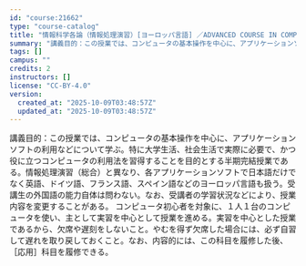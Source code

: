 ```yaml
---
id: "course:21662"
type: "course-catalog"
title: "情報科学各論（情報処理演習）[ヨーロッパ言語] ／ADVANCED COURSE IN COMPUTER APPLICATIONS"
summary: "講義目的：この授業では、コンピュータの基本操作を中心に、アプリケーションソフトの利用などについて学ぶ。特に大学生活、社会生活で実際に必要で、かつ役に立つコンピュータの利用法を習得することを目的とする半期完結授業である。情報処理演習（総合）と…"
tags: []
campus: ""
credits: 2
instructors: []
license: "CC-BY-4.0"
version:
  created_at: "2025-10-09T03:48:57Z"
  updated_at: "2025-10-09T03:48:57Z"
---
```

講義目的：この授業では、コンピュータの基本操作を中心に、アプリケーションソフトの利用などについて学ぶ。特に大学生活、社会生活で実際に必要で、かつ役に立つコンピュータの利用法を習得することを目的とする半期完結授業である。情報処理演習（総合）と異なり、各アプリケーションソフトで日本語だけでなく英語、ドイツ語、フランス語、スペイン語などのヨーロッパ言語も扱う。受講生の外国語の能力自体は問わない。なお、受講者の学習状況などにより、授業内容を変更することがある。 コンピュータ初心者を対象に、１人１台のコンピュータを使い、主として実習を中心として授業を進める。実習を中心とした授業であるから、欠席や遅刻をしないこと。やむを得ず欠席した場合には、必ず自習して遅れを取り戻しておくこと。なお、内容的には、この科目を履修した後、［応用］科目を履修できる。
